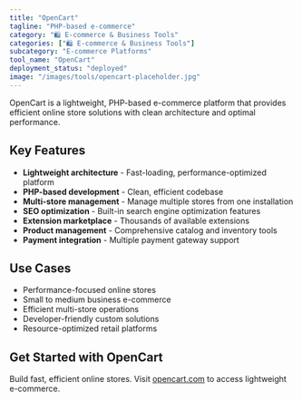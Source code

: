 ```yaml
---
title: "OpenCart"
tagline: "PHP-based e-commerce"
category: "🛍️ E-commerce & Business Tools"
categories: ["🛍️ E-commerce & Business Tools"]
subcategory: "E-commerce Platforms"
tool_name: "OpenCart"
deployment_status: "deployed"
image: "/images/tools/opencart-placeholder.jpg"
---
```

OpenCart is a lightweight, PHP-based e-commerce platform that provides efficient online store solutions with clean architecture and optimal performance.

## Key Features

- **Lightweight architecture** - Fast-loading, performance-optimized platform
- **PHP-based development** - Clean, efficient codebase
- **Multi-store management** - Manage multiple stores from one installation
- **SEO optimization** - Built-in search engine optimization features
- **Extension marketplace** - Thousands of available extensions
- **Product management** - Comprehensive catalog and inventory tools
- **Payment integration** - Multiple payment gateway support

## Use Cases

- Performance-focused online stores
- Small to medium business e-commerce
- Efficient multi-store operations
- Developer-friendly custom solutions
- Resource-optimized retail platforms

## Get Started with OpenCart

Build fast, efficient online stores. Visit [opencart.com](https://www.opencart.com) to access lightweight e-commerce.